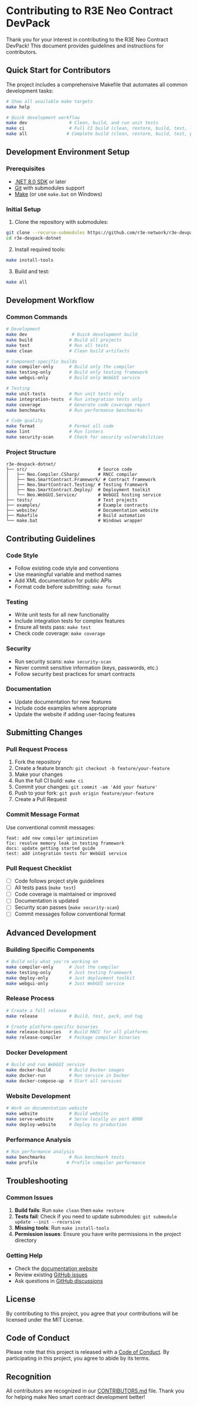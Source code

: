 # Contributing to R3E Neo Contract DevPack

Thank you for your interest in contributing to the R3E Neo Contract DevPack! This document provides guidelines and instructions for contributors.

## Quick Start for Contributors

The project includes a comprehensive Makefile that automates all common development tasks:

```bash
# Show all available make targets
make help

# Quick development workflow
make dev                # Clean, build, and run unit tests
make ci                 # Full CI build (clean, restore, build, test, lint, security scan)
make all               # Complete build (clean, restore, build, test, pack)
```

## Development Environment Setup

### Prerequisites

- [.NET 8.0 SDK](https://dotnet.microsoft.com/download/dotnet/8.0) or later
- [Git](https://git-scm.com/) with submodules support
- [Make](https://www.gnu.org/software/make/) (or use `make.bat` on Windows)

### Initial Setup

1. Clone the repository with submodules:
```bash
git clone --recurse-submodules https://github.com/r3e-network/r3e-devpack-dotnet.git
cd r3e-devpack-dotnet
```

2. Install required tools:
```bash
make install-tools
```

3. Build and test:
```bash
make all
```

## Development Workflow

### Common Commands

```bash
# Development
make dev                 # Quick development build
make build              # Build all projects
make test               # Run all tests
make clean              # Clean build artifacts

# Component-specific builds
make compiler-only      # Build only the compiler
make testing-only       # Build only testing framework
make webgui-only        # Build only WebGUI service

# Testing
make unit-tests         # Run unit tests only
make integration-tests  # Run integration tests only
make coverage           # Generate code coverage report
make benchmarks         # Run performance benchmarks

# Code quality
make format             # Format all code
make lint               # Run linters
make security-scan      # Check for security vulnerabilities
```

### Project Structure

```
r3e-devpack-dotnet/
├── src/                           # Source code
│   ├── Neo.Compiler.CSharp/       # RNCC compiler
│   ├── Neo.SmartContract.Framework/ # Contract framework
│   ├── Neo.SmartContract.Testing/ # Testing framework
│   ├── Neo.SmartContract.Deploy/  # Deployment toolkit
│   └── Neo.WebGUI.Service/        # WebGUI hosting service
├── tests/                         # Test projects
├── examples/                      # Example contracts
├── website/                       # Documentation website
├── Makefile                       # Build automation
└── make.bat                       # Windows wrapper
```

## Contributing Guidelines

### Code Style

- Follow existing code style and conventions
- Use meaningful variable and method names
- Add XML documentation for public APIs
- Format code before submitting: `make format`

### Testing

- Write unit tests for all new functionality
- Include integration tests for complex features
- Ensure all tests pass: `make test`
- Check code coverage: `make coverage`

### Security

- Run security scans: `make security-scan`
- Never commit sensitive information (keys, passwords, etc.)
- Follow security best practices for smart contracts

### Documentation

- Update documentation for new features
- Include code examples where appropriate
- Update the website if adding user-facing features

## Submitting Changes

### Pull Request Process

1. Fork the repository
2. Create a feature branch: `git checkout -b feature/your-feature`
3. Make your changes
4. Run the full CI build: `make ci`
5. Commit your changes: `git commit -am 'Add your feature'`
6. Push to your fork: `git push origin feature/your-feature`
7. Create a Pull Request

### Commit Message Format

Use conventional commit messages:
```
feat: add new compiler optimization
fix: resolve memory leak in testing framework
docs: update getting started guide
test: add integration tests for WebGUI service
```

### Pull Request Checklist

- [ ] Code follows project style guidelines
- [ ] All tests pass (`make test`)
- [ ] Code coverage is maintained or improved
- [ ] Documentation is updated
- [ ] Security scan passes (`make security-scan`)
- [ ] Commit messages follow conventional format

## Advanced Development

### Building Specific Components

```bash
# Build only what you're working on
make compiler-only      # Just the compiler
make testing-only       # Just testing framework
make deploy-only        # Just deployment toolkit
make webgui-only        # Just WebGUI service
```

### Release Process

```bash
# Create a full release
make release            # Build, test, pack, and tag

# Create platform-specific binaries
make release-binaries   # Build RNCC for all platforms
make release-compiler   # Package compiler binaries
```

### Docker Development

```bash
# Build and run WebGUI service
make docker-build       # Build Docker images
make docker-run         # Run service in Docker
make docker-compose-up  # Start all services
```

### Website Development

```bash
# Work on documentation website
make website            # Build website
make serve-website      # Serve locally on port 8000
make deploy-website     # Deploy to production
```

### Performance Analysis

```bash
# Run performance analysis
make benchmarks         # Run benchmark tests
make profile           # Profile compiler performance
```

## Troubleshooting

### Common Issues

1. **Build fails**: Run `make clean` then `make restore`
2. **Tests fail**: Check if you need to update submodules: `git submodule update --init --recursive`
3. **Missing tools**: Run `make install-tools`
4. **Permission issues**: Ensure you have write permissions in the project directory

### Getting Help

- Check the [documentation website](https://r3edevpack.netlify.app)
- Review existing [GitHub issues](https://github.com/r3e-network/r3e-devpack-dotnet/issues)
- Ask questions in [GitHub discussions](https://github.com/r3e-network/r3e-devpack-dotnet/discussions)

## License

By contributing to this project, you agree that your contributions will be licensed under the MIT License.

## Code of Conduct

Please note that this project is released with a [Code of Conduct](CODE_OF_CONDUCT.md). By participating in this project, you agree to abide by its terms.

## Recognition

All contributors are recognized in our [CONTRIBUTORS.md](CONTRIBUTORS.md) file. Thank you for helping make Neo smart contract development better!